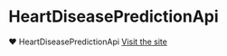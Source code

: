 # HeartDiseasePredictionApi
♥ HeartDiseasePredictionApi
[Visit the site](https://hpma.herokuapp.com/)
